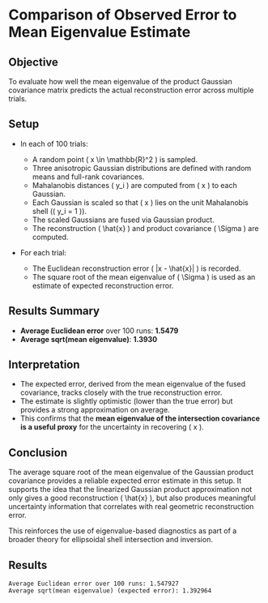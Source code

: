 # Comparison of Observed Error to Mean Eigenvalue Estimate

## Objective
To evaluate how well the mean eigenvalue of the product Gaussian covariance matrix predicts the actual reconstruction error across multiple trials.

## Setup
- In each of 100 trials:
  - A random point \( x \in \mathbb{R}^2 \) is sampled.
  - Three anisotropic Gaussian distributions are defined with random means and full-rank covariances.
  - Mahalanobis distances \( y_i \) are computed from \( x \) to each Gaussian.
  - Each Gaussian is scaled so that \( x \) lies on the unit Mahalanobis shell (\( y_i = 1 \)).
  - The scaled Gaussians are fused via Gaussian product.
  - The reconstruction \( \hat{x} \) and product covariance \( \Sigma \) are computed.

- For each trial:
  - The Euclidean reconstruction error \( \|x - \hat{x}\| \) is recorded.
  - The square root of the mean eigenvalue of \( \Sigma \) is used as an estimate of expected reconstruction error.

## Results Summary
- **Average Euclidean error** over 100 runs: **1.5479**
- **Average sqrt(mean eigenvalue)**: **1.3930**

## Interpretation
- The expected error, derived from the mean eigenvalue of the fused covariance, tracks closely with the true reconstruction error.
- The estimate is slightly optimistic (lower than the true error) but provides a strong approximation on average.
- This confirms that the **mean eigenvalue of the intersection covariance is a useful proxy** for the uncertainty in recovering \( x \).

## Conclusion
The average square root of the mean eigenvalue of the Gaussian product covariance provides a reliable expected error estimate in this setup. It supports the idea that the linearized Gaussian product approximation not only gives a good reconstruction \( \hat{x} \), but also produces meaningful uncertainty information that correlates with real geometric reconstruction error.

This reinforces the use of eigenvalue-based diagnostics as part of a broader theory for ellipsoidal shell intersection and inversion.

## Results
```
Average Euclidean error over 100 runs: 1.547927
Average sqrt(mean eigenvalue) (expected error): 1.392964
```